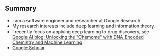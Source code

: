 ## Summary

*   I am a software engineer and researcher at Google Research.
*   My research interests include deep learning and information theory. 
*   I recently focus on applying deep learning to drug discovery, see [Google AI blog: Unlocking the "Chemome" with DNA-Encoded Chemistry and Machine Learning](https://ai.googleblog.com/2020/06/unlocking-chemome-with-dna-encoded.html).
*   [Google Scholar](https://scholar.google.com/citations?user=kGx-ZZ8AAAAJ&hl=en).


